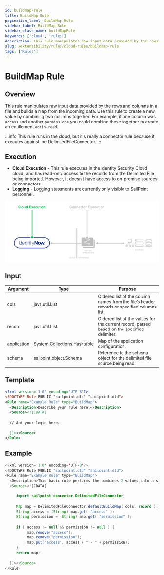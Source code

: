 ```yaml
---
id: buildmap-rule
title: BuildMap Rule
pagination_label: BuildMap Rule
sidebar_label: BuildMap Rule
sidebar_class_name: buildMapRule
keywords: ['cloud', 'rules']
description: This rule manipulates raw input data provided by the rows and columns in a file.
slug: /extensibility/rules/cloud-rules/buildmap-rule
tags: ['Rules']
---
```


# BuildMap Rule

## Overview

This rule manipulates raw input data provided by the rows and columns in a file and builds a map from the incoming data. Use this rule to create a new value by combining two columns together. For example, if one column was `access` and another `permissions` you could combine these together to create an entitlement `admin-read`.

:::info This rule runs in the cloud, but it's really a connector rule because it executes against the DelimitedFileConnector. :::

## Execution

- **Cloud Execution** - This rule executes in the Identity Security Cloud cloud, and has read-only access to the records from the Delimited File being imported. However, it doesn't have access to on-premise sources or connectors.
- **Logging** - Logging statements are currently only visible to SailPoint personnel.

![Rule Execution](../img/cloud_execution.png)

## Input

| Argument | Type | Purpose |
| --- | --- | --- |
| cols | java.util.List | Ordered list of the column names from the file’s header records or specified columns list. |
| record | java.util.List | Ordered list of the values for the current record, parsed based on the specified delimiter. |
| application | System.Collections.Hashtable | Map of the application configuration. |
| schema | sailpoint.object.Schema | Reference to the schema object for the delimited file source being read. |

## Template

```xml
<?xml version='1.0' encoding='UTF-8'?>
<!DOCTYPE Rule PUBLIC "sailpoint.dtd" "sailpoint.dtd">
<Rule name="Example Rule" type="BuildMap">
  <Description>Describe your rule here.</Description>
  <Source><![CDATA[

  // Add your logic here.

  ]]></Source>
</Rule>
```

## Example

```java
<?xml version='1.0' encoding='UTF-8'?>
<!DOCTYPE Rule PUBLIC "sailpoint.dtd" "sailpoint.dtd">
<Rule name="Example Rule" type="BuildMap">
  <Description>This basic rule performs the combines 2 values into a single attribute.</Description>
  <Source><![CDATA[

     import sailpoint.connector.DelimitedFileConnector;

     Map map = DelimitedFileConnector.defaultBuildMap( cols, record );
     String access = (String) map.get( "access" );
     String permission = (String) map.get( "permission" );

     if ( access != null && permission != null ) {
          map.remove("access");
          map.remove("permission");
          map.put("access", access + " - " + permission);
     }
     return map;

  ]]></Source>
</Rule>
```
